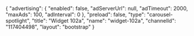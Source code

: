 {
    "advertising": {
        "enabled": false,
        "adServerUrl": null,
        "adTimeout": 2000,
        "maxAds": 100,
        "adInterval": 0
    },
    "preload": false,
    "type": "carousel-spotlight",
    "title": "Widget 102a",
    "name": "widget-102a",
    "channelId": "117404498",
    "layout": "bootstrap"
}